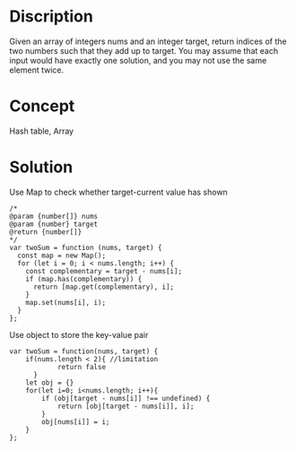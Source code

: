 # Discription
Given an array of integers nums and an integer target, return indices of the two numbers such that they add up to target. You may assume that each input would have exactly one solution, and you may not use the same element twice.

# Concept
Hash table, Array

# Solution
Use Map to check whether target-current value has shown 

```
/*
@param {number[]} nums
@param {number} target
@return {number[]}
*/
var twoSum = function (nums, target) {
  const map = new Map();
  for (let i = 0; i < nums.length; i++) {
    const complementary = target - nums[i];
    if (map.has(complementary)) {
      return [map.get(complementary), i];
    }
    map.set(nums[i], i);
  }
};
```
Use object to store the key-value pair
```
var twoSum = function(nums, target) {
    if(nums.length < 2){ //limitation
		    return false
	  }
    let obj = {}
    for(let i=0; i<nums.length; i++){
        if (obj[target - nums[i]] !== undefined) {
            return [obj[target - nums[i]], i];
        }
        obj[nums[i]] = i;
    }
};
```
